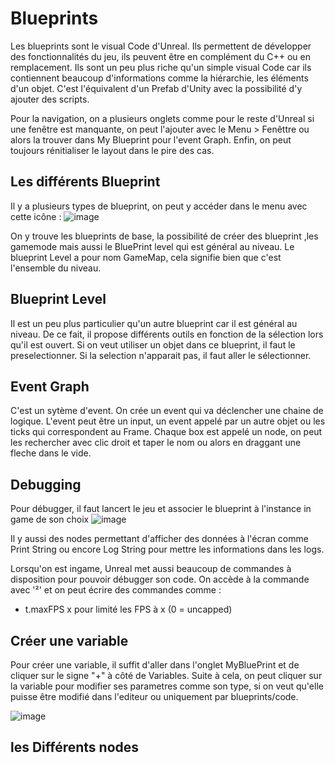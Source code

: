 # Blueprints

Les blueprints sont le visual Code d'Unreal. Ils permettent de développer des fonctionnalités du jeu, ils peuvent être en complément du C++ ou en remplacement. Ils sont un peu plus riche qu'un simple visual Code car ils contiennent beaucoup d'informations comme la hiérarchie, les éléments d'un objet. C'est l'équivalent d'un Prefab d'Unity avec la possibilité d'y ajouter des scripts.

Pour la navigation, on a plusieurs onglets comme pour le reste d'Unreal si une fenêtre est manquante, on peut l'ajouter avec le Menu > Fenêttre ou alors la trouver dans My Blueprint pour l'event Graph. Enfin, on peut toujours rénitialiser le layout dans le pire des cas.

## Les différents Blueprint

Il y a plusieurs types de blueprint, on peut y accéder dans le menu avec cette icône :
![image](https://user-images.githubusercontent.com/58773222/188317774-b97485f7-ad58-49f6-bfff-f4d00bce9bc9.png)

On y trouve les blueprints de base, la possibilité de créer des blueprint ,les gamemode mais aussi le BluePrint level qui est général au niveau. Le blueprint Level a pour nom GameMap, cela signifie bien que c'est l'ensemble du niveau.

## Blueprint Level
Il est un peu plus particulier qu'un autre blueprint car il est général au niveau. De ce fait, il propose différents outils en fonction de la sélection lors qu'il est ouvert. Si on veut utiliser un objet dans ce blueprint, il faut le preselectionner. Si la selection n'apparait pas, il faut aller le sélectionner.


## Event Graph

C'est un sytème d'event. On crée un event qui va déclencher une chaine de logique. L'event peut être un input, un event appelé par un autre objet ou les ticks qui correspondent au Frame. Chaque box est appelé un node, on peut les rechercher avec clic droit et taper le nom ou alors en draggant une fleche dans le vide.

## Debugging
Pour débugger, il faut lancert le jeu et associer le blueprint à l'instance in game de son choix
![image](https://user-images.githubusercontent.com/58773222/188307501-f7924897-6159-403e-bfe6-386def6c04d7.png)

Il y aussi des nodes permettant d'afficher des données à l'écran comme Print String ou encore Log String pour mettre les informations dans les logs.

Lorsqu'on est ingame, Unreal met aussi beaucoup de commandes à disposition pour pouvoir débugger son code. On accède à la commande avec '²' et on peut écrire des commandes comme :

* t.maxFPS x pour limité les FPS à x (0 = uncapped)

## Créer une variable
Pour créer une variable, il suffit d'aller dans l'onglet MyBluePrint et de cliquer sur le signe "+" à côté de Variables. Suite à cela, on peut cliquer sur la variable pour modifier ses parametres comme son type, si on veut qu'elle puisse être modifié dans l'editeur ou uniquement par blueprints/code.

![image](https://user-images.githubusercontent.com/58773222/188307659-4af72a8e-c427-4e97-acd3-0291e03e82d9.png)


## les Différents nodes
